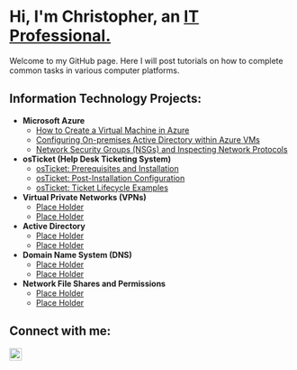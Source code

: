 <h1>Hi, I'm Christopher, an <a href="https://linkedin.com/in/christopher-rittmann-051206122/">IT Professional.</a></h1>
Welcome to my GitHub page. Here I will post tutorials on how to complete common tasks in various computer platforms.
<h2>Information Technology Projects:</h2>

- <b>Microsoft Azure</b>
  - [How to Create a Virtual Machine in Azure](https://github.com/Christopher-Rittmann/CreateVMInAzure)
  - [Configuring On-premises Active Directory within Azure VMs](https://github.com/Christopher-Rittmann/configure-ad)
  - [Network Security Groups (NSGs) and Inspecting Network Protocols](https://github.com/Christopher-Rittmann/azure-network-protocols)
- <b>osTicket (Help Desk Ticketing System)</b>
  - [osTicket: Prerequisites and Installation](https://github.com/Christopher-Rittmann/osticket-prereqs)
  - [osTicket: Post-Installation Configuration](https://github.com/Christopher-Rittmann/post-install-config)
  - [osTicket: Ticket Lifecycle Examples](https://github.com/Christopher-Rittmann/ticket-lifecycle)
- <b>Virtual Private Networks (VPNs)</b>
  - [Place Holder](https://github.com/Christopher-Rittmann/configure-ad)
  - [Place Holder](https://github.com/Christopher-Rittmann/azure-network-protocols)
- <b>Active Directory</b>
  - [Place Holder](https://github.com/Christopher-Rittmann/configure-ad)
  - [Place Holder](https://github.com/Christopher-Rittmann/azure-network-protocols)
- <b>Domain Name System (DNS)</b>
  - [Place Holder](https://github.com/Christopher-Rittmann/configure-ad)
  - [Place Holder](https://github.com/Christopher-Rittmann/azure-network-protocols)
- <b>Network File Shares and Permissions</b>
  - [Place Holder](https://github.com/Christopher-Rittmann/configure-ad)
  - [Place Holder](https://github.com/Christopher-Rittmann/azure-network-protocols)

<h2>Connect with me:</h2>


[<img align="left" alt="Chris | LinkedIn" width="22px" src="https://cdn.jsdelivr.net/npm/simple-icons@v3/icons/linkedin.svg" />][linkedin]



[linkedin]: https://www.linkedin.com/in/christopher-rittmann-051206122/

